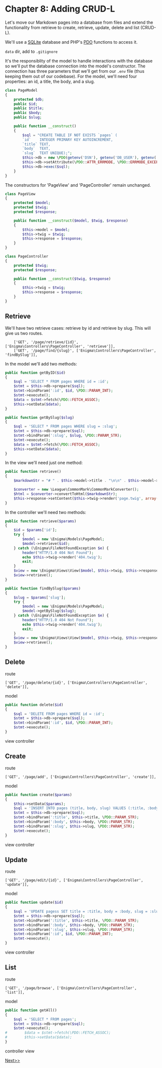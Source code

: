 # Chapter 8: Adding CRUD-L

Let's move our Markdown pages into a database from files and extend the functionality from
retrieve to create, retrieve, update, delete and list (CRUD-L).

We'll use a [SQLite](https://sqlite.org/) database and PHP's [PDO](http://php.net/manual/en/intro.pdo.php)
functions to access it.

`data` dir, add to `.gitignore`

It's the responsiblity of the model to handle interactions with the database so we'll
put the database connection into the model's constructor. The connection has three parameters that
we'll get from our `.env` file (thus keeping them out of our codebase). For the model, we'll need four
properties: an id, a title, the body, and a slug.

```php
class PageModel
{
    protected $db;
    public $id;
    public $title;
    public $body;
    public $slug;

    public function __construct()
    {
        $sql = "CREATE TABLE IF NOT EXISTS `pages` (
    	`id`	INTEGER PRIMARY KEY AUTOINCREMENT,
    	`title`	TEXT,
    	`body`	TEXT,
    	`slug`	TEXT UNIQUE);";
        $this->db = new \PDO(getenv('DSN'), getenv('DB_USER'), getenv('DB_PASSWD'));
        $this->db->setAttribute(\PDO::ATTR_ERRMODE, \PDO::ERRMODE_EXCEPTION);
        $this->db->exec($sql);
    }
}
```

The constructors for 'PageView' and 'PageController' remain unchanged.

```php
class PageView
{
    protected $model;
    protected $twig;
    protected $response;

    public function __construct($model, $twig, $response)
    {
        $this->model = $model;
        $this->twig = $twig;
        $this->response = $response;
    }
}
```

```php
class PageController
{
    protected $twig;
    protected $response;

    public function __construct($twig, $response)
    {
        $this->twig = $twig;
        $this->response = $response;
    }
}
```

## Retrieve

We'll have two retrieve cases: retrieve by id and retrieve by slug. This will give
us two routes.

```
    ['GET', '/page/retrieve/{id}', ['Enigma\Controllers\PageController', 'retrieve']],
    ['GET', '/page/find/{slug}', ['Enigma\Controllers\PageController', 'findBySlug']],
```

In the model we'll add two methods:

```php
public function getByID($id)
{
    $sql = 'SELECT * FROM pages WHERE id = :id';
    $stmt = $this->db->prepare($sql);
    $stmt->bindParam(':id', $id, \PDO::PARAM_INT);
    $stmt->execute();
    $data = $stmt->fetch(\PDO::FETCH_ASSOC);
    $this->setData($data);
}

public function getBySlug($slug)
{
    $sql = 'SELECT * FROM pages WHERE slug = :slug';
    $stmt = $this->db->prepare($sql);
    $stmt->bindParam(':slug', $slug, \PDO::PARAM_STR);
    $stmt->execute();
    $data = $stmt->fetch(\PDO::FETCH_ASSOC);
    $this->setData($data);
}
```

In the view we'll need just one method:

```php
public function retrieve()
{
    $markdownStr = "# " . $this->model->title . "\n\n" . $this->model->body;

    $converter = new \League\CommonMark\CommonMarkConverter();
    $html = $converter->convertToHtml($markdownStr);
    $this->response->setContent($this->twig->render('page.twig', array('html' => $html)));
}

```

In the controller we'll need two methods:

```php
public function retrieve($params)
{
    $id = $params['id'];
    try {
        $model = new \Enigma\Models\PageModel;
        $model->retrieve($id);
    } catch (\Enigma\FileNotFoundException $e) {
        header("HTTP/1.0 404 Not Found");
        echo $this->twig->render('404.twig');
        exit;
    }
    $view = new \Enigma\Views\View($model, $this->twig, $this->response);
    $view->retrieve();
}

public function findBySlug($params)
{
    $slug = $params['slug'];
    try {
        $model = new \Enigma\Models\PageModel;
        $model->getBySlug($slug);
    } catch (\Enigma\FileNotFoundException $e) {
        header("HTTP/1.0 404 Not Found");
        echo $this->twig->render('404.twig');
        exit;
    }
    $view = new \Enigma\Views\View($model, $this->twig, $this->response);
    $view->retrieve();
}

```


## Delete

route

```
['GET', '/page/delete/{id}', ['Enigma\Controllers\PageController', 'delete']],
```
model

```php
public function delete($id)
{
    $sql = 'DELETE FROM pages WHERE id = :id';
    $stmt = $this->db->prepare($sql);
    $stmt->bindParam(':id', $id, \PDO::PARAM_INT);
    $stmt->execute();
}
```

view
controller

## Create

route

```
['GET', '/page/add', ['Enigma\Controllers\PageController', 'create']],
```
model

```php
public function create($params)
{
    $this->setData($params);
    $sql = 'INSERT INTO pages (title, body, slug) VALUES (:title, :body, :slug)';
    $stmt = $this->db->prepare($sql);
    $stmt->bindParam(':title', $this->title, \PDO::PARAM_STR);
    $stmt->bindParam(':body', $this->body, \PDO::PARAM_STR);
    $stmt->bindParam(':slug', $this->slug, \PDO::PARAM_STR);
    $stmt->execute();
}
```

view
controller

## Update

route

```
['GET', '/page/edit/{id}', ['Enigma\Controllers\PageController', 'update']],
```

model

```php
public function update($id)
{
    $sql = 'UPDATE pagess SET title = :title, body = :body, slug = :slug WHERE id = :id';
    $stmt = $this->db->prepare($sql);
    $stmt->bindParam(':title', $this->title, \PDO::PARAM_STR);
    $stmt->bindParam(':body', $this->body, \PDO::PARAM_STR);
    $stmt->bindParam(':slug', $this->slug, \PDO::PARAM_STR);
    $stmt->bindParam(':id', $id, \PDO::PARAM_INT);
    $stmt->execute();
}
```

view
controller

## List

route

```
['GET', '/page/browse', ['Enigma\Controllers\PageController', 'list']],
```

model

```php
public function getAll()
{
    $sql = 'SELECT * FROM pages';
    $stmt = $this->db->prepare($sql);
    $stmt->execute();
#        $data = $stmt->fetch(\PDO::FETCH_ASSOC);
#        $this->setData($data);
}

```

controller
view

[Next>>](Chapter09/)

